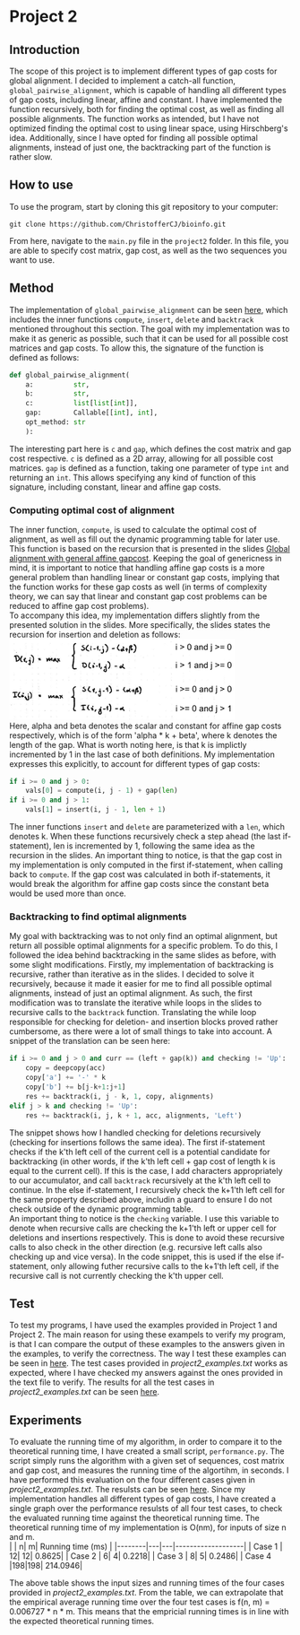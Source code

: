 # Project 2

## Introduction
The scope of this project is to implement different types of gap costs for global alignment. I decided to implement a catch-all function, `global_pairwise_alignment`, which is capable of handling all different types of gap costs, including linear, affine and constant. I have implemented the function recursively, both for finding the optimal cost, as well as finding all possible alignments. The function works as intended, but I have not optimized finding the optimal cost to using linear space, using Hirschberg's idea. Additionally, since I have opted for finding all possible optimal alignments, instead of just one, the backtracking part of the function is rather slow.

## How to use
To use the program, start by cloning this git repository to your computer:
```
git clone https://github.com/ChristofferCJ/bioinfo.git
```
From here, navigate to the `main.py` file in the `project2` folder. In this file, you are able to specify cost matrix, gap cost, as well as the two sequences you want to use. 

## Method
The implementation of `global_pairwise_alignment` can be seen
<a href="https://github.com/ChristofferCJ/bioinfo/blob/main/project2/impl.py">here</a>, which includes the inner functions `compute`, `insert`, `delete` and `backtrack` mentioned throughout this section.
The goal with my implementation was to make it as generic as possible, such that it can be used for all possible cost matrices and gap costs. To allow this, the signature of the function is defined as follows:
```py
def global_pairwise_alignment(
    a:          str,
    b:          str,
    c:          list[list[int]],
    gap:        Callable[[int], int],
    opt_method: str
    ):
```
The interesting part here is `c` and `gap`, which defines the cost matrix and gap cost respective. `c` is defined as a 2D array, allowing for all possible cost matrices. `gap` is defined as a function, taking one parameter of type `int` and returning an `int`. This allows specifying any kind of function of this signature, including constant, linear and affine gap costs.

### Computing optimal cost of alignment
The inner function, `compute`, is used to calculate the optimal cost of alignment, as well as fill out the dynamic programming table for later use. This function is based on the recursion that is presented in the slides <a href="https://brightspace.au.dk/content/enforced/53951-LR8255/AiB_F2022_Slides/AffineGapcost.pdf">Global alignment with general affine gapcost</a>. Keeping the goal of genericness in mind, it is important to notice that handling affine gap costs is a more general problem than handling linear or constant gap costs, implying that the function works for these gap costs as well (in terms of complexity theory, we can say that linear and constant gap cost problems can be reduced to affine gap cost problems). \
To accompany this idea, my implementation differs slightly from the presented solution in the slides. More specifically, the slides states the recursion for insertion and deletion as follows:
<img src="graphics/affine_from_slides.png" width="80%" height="80%"/> \
Here, alpha and beta denotes the scalar and constant for affine gap costs respectively, which is of the form 'alpha * k + beta', where k denotes the length of the gap. What is worth noting here, is that k is implictly incremented by 1 in the last case of both definitions. My implementation expresses this explicitly, to account for different types of gap costs:
```python
if i >= 0 and j > 0:
    vals[0] = compute(i, j - 1) + gap(len)
if i >= 0 and j > 1:
    vals[1] = insert(i, j - 1, len + 1)
```
The inner functions `insert` and `delete` are parameterized with a `len`, which denotes k. When these functions recursively check a step ahead (the last if-statement), len is incremented by 1, following the same idea as the recursion in the slides. An important thing to notice, is that the gap cost in my implementation is only computed in the first if-statement, when calling back to `compute`. If the gap cost was calculated in both if-statements, it would break the algorithm for affine gap costs since the constant beta would be used more than once.

### Backtracking to find optimal alignments
My goal with backtracking was to not only find an optimal alignment, but return all possible optimal alignments for a specific problem. To do this, I followed the idea behind backtracking in the same slides as before, with some slight modifications. Firstly, my implementation of backtracking is recursive, rather than iterative as in the slides. I decided to solve it recursively, because it made it easier for me to find all possible optimal alignments, instead of just an optimal alignment. As such, the first modification was to translate the iterative while loops in the slides to recursive calls to the `backtrack` function. Translating the while loop responsible for checking for deletion- and insertion blocks proved rather cumbersome, as there were a lot of small things to take into account. A snippet of the translation can be seen here:
```python
if i >= 0 and j > 0 and curr == (left + gap(k)) and checking != 'Up':
    copy = deepcopy(acc)
    copy['a'] += '-' * k
    copy['b'] += b[j-k+1:j+1]
    res += backtrack(i, j - k, 1, copy, alignments)
elif j > k and checking != 'Up':
    res += backtrack(i, j, k + 1, acc, alignments, 'Left')
```
The snippet shows how I handled checking for deletions recursively (checking for insertions follows the same idea). The first if-statement checks if the k'th left cell of the current cell is a potential candidate for backtracking (in other words, if the k'th left cell + gap cost of length k is equal to the current cell). If this is the case, I add characters appropriately to our accumulator, and call `backtrack` recursively at the k'th left cell to continue. In the else if-statement, I recursively check the k+1'th left cell for the same property described above, includin a guard to ensure I do not check outside of the dynamic programming table. \
An important thing to notice is the `checking` variable. I use this variable to denote when recursive calls are checking the k+1'th left or upper cell for deletions and insertions respectively. This is done to avoid these recursive calls to also check in the other direction (e.g. recursive left calls also checking up and vice versa). In the code snippet, this is used if the else if-statement, only allowing futher recursive calls to the k+1'th left cell, if the recursive call is not currently checking the k'th upper cell.

## Test
To test my programs, I have used the examples provided in Project 1 and Project 2. The main reason for using these exampels to verify my program, is that I can compare the output of these examples to the answers given in the examples, to verify the correctness. The way I test these examples can be seen in <a href="https://github.com/ChristofferCJ/bioinfo/blob/main/project2/test.py">here</a>. The test cases provided in *project2_examples.txt* works as expected, where I have checked my answers against the ones provided in the text file to verify. The results for all the test cases in *project2_examples.txt* can be seen <a href="https://github.com/ChristofferCJ/bioinfo/tree/main/project2/case_results">here</a>.

## Experiments
To evaluate the running time of my algorithm, in order to compare it to the theoretical running time, I have created a small script, `performance.py`. The script simply runs the algorithm with a given set of sequences, cost matrix and gap cost, and measures the running time of the algortihm, in seconds. I have performed this evaluation on the four different cases given in *project2_examples.txt*. The resulsts can be seen <a href="https://github.com/ChristofferCJ/bioinfo/tree/main/project2/performance_results">here</a>. Since my implementation handles all different types of gap costs, I have created a single graph over the performance resulsts of all four test cases, to check the evaluated running time against the theoretical running time. The theoretical running time of my implementation is O(nm), for inputs of size n and m. \
|        |  n|  m| Running time (ms) |
|--------|---|---|-------------------|
| Case 1 | 12| 12|             0.8625|
| Case 2 |  6|  4|             0.2218|
| Case 3 |  8|  5|             0.2486|
| Case 4 |198|198|           214.0946|

The above table shows the input sizes and running times of the four cases provided in *project2_examples.txt*. From the table, we can extrapolate that the empirical average running time  over the four test cases is f(n, m) = 0.006727 * n * m. This means that the empricial running times is in line with the expected theoretical running times.